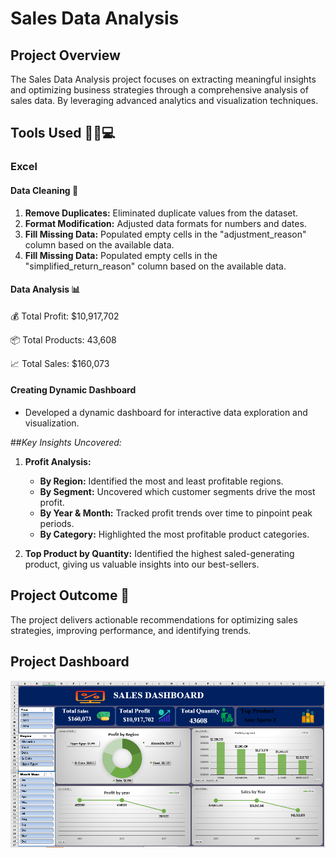 # Sales Data Analysis

## Project Overview

The Sales Data Analysis project focuses on extracting meaningful insights and optimizing business strategies through a comprehensive analysis of sales data.
By leveraging advanced analytics and visualization techniques.

## Tools Used 🧑‍💻💻

### Excel


#### Data Cleaning 🧽
1. **Remove Duplicates:** Eliminated duplicate values from the dataset.
2. **Format Modification:** Adjusted data formats for numbers and dates.
3. **Fill Missing Data:** Populated empty cells in the "adjustment_reason" column based on the available data.
4. **Fill Missing Data:** Populated empty cells in the "simplified_return_reason" column based on the available data.


#### Data Analysis 📊

💰 Total Profit: $10,917,702

📦 Total Products:  43,608

📈 Total Sales:  $160,073




#### Creating Dynamic Dashboard 
   - Developed a dynamic dashboard for interactive data exploration and visualization.



##*Key Insights Uncovered:*

1. **Profit Analysis:**
   - **By Region:** Identified the most and least profitable regions.
   - **By Segment:** Uncovered which customer segments drive the most profit.
   - **By Year & Month:** Tracked profit trends over time to pinpoint peak periods.
   - **By Category:** Highlighted the most profitable product categories.


2. **Top Product by Quantity:** Identified the highest saled-generating product, giving us valuable insights into our best-sellers.


## Project Outcome 🎯

The project delivers actionable recommendations for optimizing sales strategies, improving performance, and identifying trends.


## Project Dashboard

![Sales Data Analysis Dashboard](https://github.com/esraamorsy131/Sales-Analysis-by-Excel/blob/main/sales%20dashboard.PNG)
